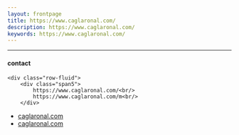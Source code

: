 ```yaml
---
layout: frontpage
title: https://www.caglaronal.com/
description: https://www.caglaronal.com/
keywords: https://www.caglaronal.com/
---
```


---


<div class="container">
<h4><a name="contact"></a>contact</h4>

    <div class="row-fluid">
        <div class="span5">
            https://www.caglaronal.com/<br/>
            https://www.caglaronal.com/m<br/>
        </div>

        

<div class="navbar">
  <div class="navbar-inner">
      <ul class="nav">
          <li><a href="https://www.caglaronal.com/">caglaronal.com</a></li>
          <li><a href="https://www.caglaronal.com/">caglaronal.com</a></li>
      </ul>
  </div>
</div>
